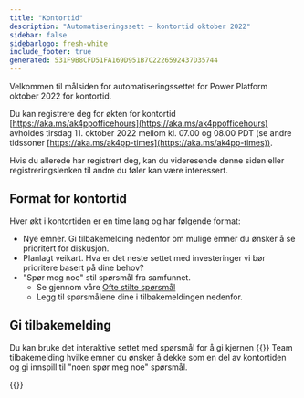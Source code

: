 ```yaml
---
title: "Kontortid"
description: "Automatiseringssett – kontortid oktober 2022"
sidebar: false
sidebarlogo: fresh-white
include_footer: true
generated: 531F9B8CFD51FA169D951B7C2226592437D35744
---
```


Velkommen til målsiden for automatiseringssettet for Power Platform oktober 2022 for kontortid.

Du kan registrere deg for økten for kontortid [https://aka.ms/ak4ppofficehours](https://aka.ms/ak4ppofficehours) avholdes tirsdag 11. oktober 2022 mellom kl. 07.00 og 08.00 PDT (se andre tidssoner [https://aka.ms/ak4pp-times](https://aka.ms/ak4pp-times)).

Hvis du allerede har registrert deg, kan du videresende denne siden eller registreringslenken til andre du føler kan være interessert.

## Format for kontortid

Hver økt i kontortiden er en time lang og har følgende format:

- Nye emner. Gi tilbakemelding nedenfor om mulige emner du ønsker å se prioritert for diskusjon.
- Planlagt veikart. Hva er det neste settet med investeringer vi bør prioritere basert på dine behov?
- "Spør meg noe" stil spørsmål fra samfunnet.
    - Se gjennom våre [Ofte stilte spørsmål](/nb/frequently-asked-questions)
    - Legg til spørsmålene dine i tilbakemeldingen nedenfor.

## Gi tilbakemelding

Du kan bruke det interaktive settet med spørsmål for å gi kjernen {{<product-name>}} Team tilbakemelding hvilke emner du ønsker å dekke som en del av kontortiden og gi innspill til "noen spør meg noe" spørsmål.

{{<questions name="/content/nb/office-hours/october-2022.json" completed="Takk for at du fullfører tilbakemeldingen" showNavigationButtons="false" locale="nb">}}
